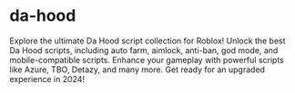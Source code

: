 # da-hood
Explore the ultimate Da Hood script collection for Roblox! Unlock the best Da Hood scripts, including auto farm, aimlock, anti-ban, god mode, and mobile-compatible scripts. Enhance your gameplay with powerful scripts like Azure, TBO, Detazy, and many more. Get ready for an upgraded experience in 2024!

